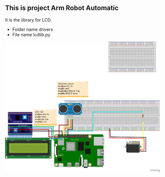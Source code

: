## This is project Arm Robot Automatic

It is the library for LCD.
* Folder name drivers 
* File name lcdlib.py

<img src="prototype.jpg"
alt="prototype"
style="float: left; margin-right: 10px;" />
